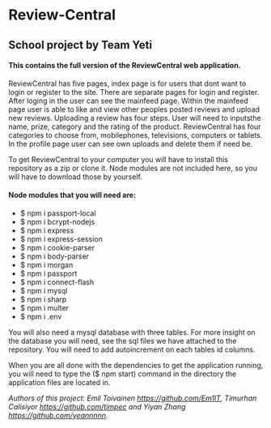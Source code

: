 # Review-Central
## School project by Team Yeti


#### This contains the full version of the ReviewCentral web application. 

ReviewCentral has five pages, index page is for users that dont want to login or register to the site. There are separate pages for login and register. After loging in the user can see the mainfeed page. Within the mainfeed page user is able to like and view other peoples posted reviews and upload new reviews. Uploading a review has four steps. User will need to inputsthe name, prize, category and the rating of the product. ReviewCentral has four categories to choose from, mobilephones, televisions, computers or tablets. In the profile page user can see own uploads and delete them if need be.


To get ReviewCentral to your computer you will have to install this repository as a zip or clone it. Node modules are not included here, so you will have to download those by yourself.

#### Node modules that you will need are:

* $ npm i passport-local
* $ npm i bcrypt-nodejs
* $ npm i express
* $ npm i express-session
* $ npm i cookie-parser
* $ npm i body-parser
* $ npm i morgan
* $ npm i passport
* $ npm i connect-flash
* $ npm i mysql
* $ npm i sharp
* $ npm i multer
* $ npm i .env

You will also need a mysql database with three tables. For more insight on the database you will need, see the sql files we have attached to the repository. You will need to add autoincrement on each tables id columns.



When you are all done with the dependencies to get the application running, you will need to type the ($ npm start) command in the directory the application files are located in.




*Authors of this project: Emil Toivainen https://github.com/Em1lT, Timurhan Calisiyor https://github.com/timpec and Yiyan Zhang https://github.com/yeannnnn.*
